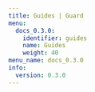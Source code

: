 ```yaml
---
title: Guides | Guard
menu:
  docs_0.3.0:
    identifier: guides
    name: Guides
    weight: 40
menu_name: docs_0.3.0
info:
  version: 0.3.0
---
```


